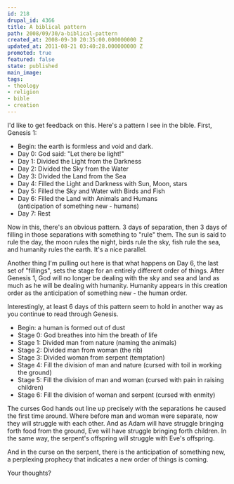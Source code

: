 ```yaml
---
id: 218
drupal_id: 4366
title: A biblical pattern
path: 2008/09/30/a-biblical-pattern
created_at: 2008-09-30 20:35:00.000000000 Z
updated_at: 2011-08-21 03:40:28.000000000 Z
promoted: true
featured: false
state: published
main_image: 
tags:
- theology
- religion
- bible
- creation
---
```

<p>I'd like to get feedback on this. Here's a pattern I see in the bible. First, Genesis 1:</p><ul><li>Begin: the earth is formless and void and dark.</li><li>Day 0: God said: "Let there be light!"</li><li>Day 1: Divided the Light from the Darkness</li><li>Day 2: Divided the Sky from the Water</li><li>Day 3: Divided the Land from the Sea</li><li>Day 4: Filled the Light and Darkness with Sun, Moon, stars</li><li>Day 5: Filled the Sky and Water with Birds and Fish</li><li>Day 6: Filled the Land with Animals and Humans<br />(anticipation of something new - humans)</li><li>Day 7: Rest</li></ul><p>Now in this, there's an obvious pattern. 3 days of separation, then 3 days of filling in those separations with something to "rule" them. The sun is said to rule the day, the moon rules the night, birds rule the sky, fish rule the sea, and humanity rules the earth. It's a nice parallel.</p><p>Another thing I'm pulling out here is that what happens on Day 6, the last set of "fillings", sets the stage for an entirely different order of things. After Genesis 1, God will no longer be dealing with the sky and sea and land as much as he will be dealing with humanity. Humanity appears in this creation order as the anticipation of something new - the human order.</p><p>Interestingly, at least 6 days of this pattern seem to hold in another way as you continue to read through Genesis.</p><ul><li>Begin: a human is formed out of dust</li><li>Stage 0: God breathes into him the breath of life</li><li>Stage 1: Divided man from nature (naming the animals)</li><li>Stage 2: Divided man from woman (the rib)</li><li>Stage 3: Divided woman from serpent (temptation)</li><li>Stage 4: Fill the division of man and nature (cursed with toil in working the ground)</li><li>Stage 5: Fill the division of man and woman (cursed with pain in raising children)</li><li>Stage 6: Fill the division of woman and serpent (cursed with enmity)</li></ul><p>The curses God hands out line up precisely with the separations he caused the first time around. Where before man and woman were separate, now they will struggle with each other. And as Adam will have struggle bringing forth food from the ground, Eve will have struggle bringing forth children. In the same way, the serpent's offspring will struggle with Eve's offspring.</p><p>And in the curse on the serpent, there is the anticipation of something new, a perplexing prophecy that indicates a new order of things is coming.</p><p>Your thoughts?</p>
